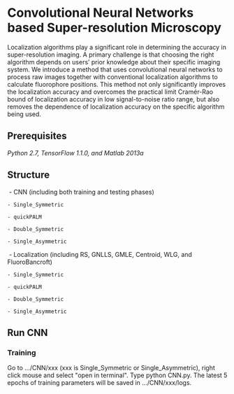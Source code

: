 # Convolutional Neural Networks based Super-resolution Microscopy
Localization algorithms play a significant role in determining the accuracy in super-resolution imaging. A primary challenge is that choosing the right algorithm depends on users’ prior knowledge about their specific imaging system. We introduce a method that uses convolutional neural networks to process raw images together with conventional localization algorithms to calculate fluorophore positions. This method not only significantly improves the localization accuracy and overcomes the practical limit Cramér-Rao bound of localization accuracy in low signal-to-noise ratio range, but also removes the dependence of localization accuracy on the specific algorithm being used.

## Prerequisites
  *Python 2.7, TensorFlow 1.1.0, and Matlab 2013a*

## Structure
  - CNN (including both training and testing phases)
  
	- Single_Symmetric
	
	- quickPALM
	
	- Double_Symmetric
	
	- Single_Asymmetric
	
  - Localization (including RS, GNLLS, GMLE, Centroid, WLG, and FluoroBancroft)
  
	- Single_Symmetric
	
	- quickPALM
	
	- Double_Symmetric
	
	- Single_Asymmetric

## Run CNN
### Training
Go to .../CNN/xxx (xxx is Single_Symmetric or Single_Asymmetric), right click mouse and select "open in terminal". Type python CNN.py. The latest 5 epochs of training parameters will be saved in .../CNN/xxx/logs.
